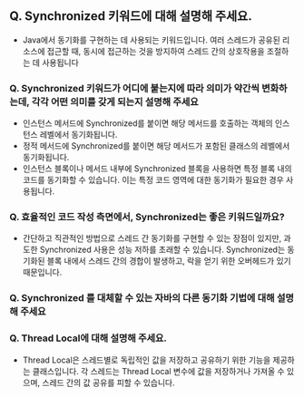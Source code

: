 ## Q. Synchronized 키워드에 대해 설명해 주세요.
- Java에서 동기화를 구현하는 데 사용되는 키워드입니다. 여러 스레드가 공유된 리소스에 접근할 때, 동시에 접근하는 것을 방지하여 스레드 간의 상호작용을 조절하는 데 사용됩니다
### Q. Synchronized 키워드가 어디에 붙는지에 따라 의미가 약간씩 변화하는데, 각각 어떤 의미를 갖게 되는지 설명해 주세요
- 인스턴스 메서드에 Synchronized를 붙이면 해당 메서드를 호출하는 객체의 인스턴스 레벨에서 동기화됩니다. 
- 정적 메서드에 Synchronized를 붙이면 해당 메서드가 포함된 클래스의 레벨에서 동기화됩니다. 
- 인스턴스 블록이나 메서드 내부에 Synchronized 블록을 사용하면 특정 블록 내의 코드를 동기화할 수 있습니다. 이는 특정 코드 영역에 대한 동기화가 필요한 경우 사용됩니다.
### Q. 효율적인 코드 작성 측면에서, Synchronized는 좋은 키워드일까요? 
- 간단하고 직관적인 방법으로 스레드 간 동기화를 구현할 수 있는 장점이 있지만, 과도한 Synchronized 사용은 성능 저하를 초래할 수 있습니다. Synchronized는 동기화된 블록 내에서 스레드 간의 경합이 발생하고, 락을 얻기 위한 오버헤드가 있기 때문입니다.

### Q. Synchronized 를 대체할 수 있는 자바의 다른 동기화 기법에 대해 설명해 주세요
### Q. Thread Local에 대해 설명해 주세요.
- Thread Local은 스레드별로 독립적인 값을 저장하고 공유하기 위한 기능을 제공하는 클래스입니다. 각 스레드는 Thread Local 변수에 값을 저장하거나 가져올 수 있으며, 스레드 간의 값 공유를 피할 수 있습니다.